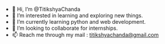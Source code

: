 - 👋 Hi, I’m @TitikshyaChanda
- 👀 I’m interested in learning and exploring new things.
- 🌱 I’m currently learning python and web development.
- 💞️ I’m looking to collaborate for internships.
- 📫 Reach me through my mail : titikshyachanda@gmail.com

<!---
TitikshyaChanda/TitikshyaChanda is a ✨ special ✨ repository because its `README.md` (this file) appears on your GitHub profile.
You can click the Preview link to take a look at your changes.
--->
